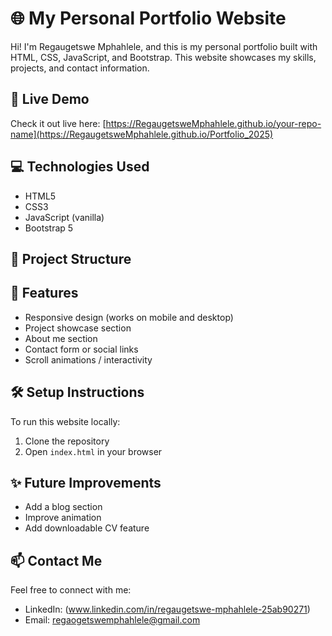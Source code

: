 # 🌐 My Personal Portfolio Website

Hi! I'm Regaugetswe Mphahlele, and this is my personal portfolio built with HTML, CSS, JavaScript, and Bootstrap. This website showcases my skills, projects, and contact information.

## 🚀 Live Demo

Check it out live here: [https://RegaugetsweMphahlele.github.io/your-repo-name](https://RegaugetsweMphahlele.github.io/Portfolio_2025)

## 💻 Technologies Used

- HTML5
- CSS3
- JavaScript (vanilla)
- Bootstrap 5

## 📂 Project Structure


## 📱 Features

- Responsive design (works on mobile and desktop)
- Project showcase section
- About me section
- Contact form or social links
- Scroll animations / interactivity

## 🛠️ Setup Instructions

To run this website locally:

1. Clone the repository  
2. Open `index.html` in your browser



## ✨ Future Improvements

- Add a blog section
- Improve animation
- Add downloadable CV feature

## 📫 Contact Me

Feel free to connect with me:

- LinkedIn: (www.linkedin.com/in/regaugetswe-mphahlele-25ab90271)
- Email: regaogetswemphahlele@gmail.com

